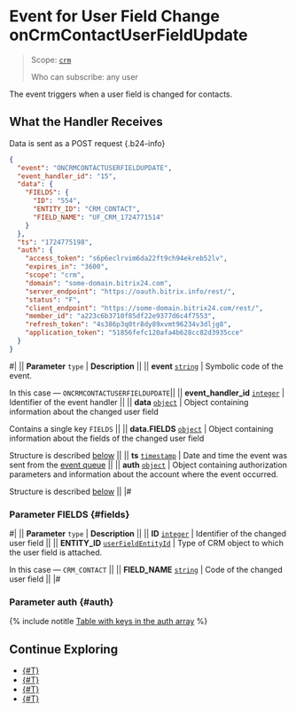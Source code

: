 # Event for User Field Change onCrmContactUserFieldUpdate

> Scope: [`crm`](../../../../scopes/permissions.md)
> 
> Who can subscribe: any user

The event triggers when a user field is changed for contacts.

## What the Handler Receives

Data is sent as a POST request {.b24-info}

```json
{
  "event": "ONCRMCONTACTUSERFIELDUPDATE",
  "event_handler_id": "15",
  "data": {
    "FIELDS": {
      "ID": "554",
      "ENTITY_ID": "CRM_CONTACT",
      "FIELD_NAME": "UF_CRM_1724771514"
    }
  },
  "ts": "1724775198",
  "auth": {
    "access_token": "s6p6eclrvim6da22ft9ch94ekreb52lv",
    "expires_in": "3600",
    "scope": "crm",
    "domain": "some-domain.bitrix24.com",
    "server_endpoint": "https://oauth.bitrix.info/rest/",
    "status": "F",
    "client_endpoint": "https://some-domain.bitrix24.com/rest/",
    "member_id": "a223c6b3710f85df22e9377d6c4f7553",
    "refresh_token": "4s386p3q0tr8dy89xvmt96234v3dljg8",
    "application_token": "51856fefc120afa4b628cc82d3935cce"
  }
}
```

#|
|| **Parameter**
`type` | **Description** ||
|| **event**
[`string`](../../../../data-types.md) | Symbolic code of the event.

In this case — `ONCRMCONTACTUSERFIELDUPDATE`||
|| **event_handler_id**
[`integer`](../../../../data-types.md) | Identifier of the event handler ||
|| **data**
[`object`](../../../../data-types.md) | Object containing information about the changed user field

Contains a single key `FIELDS` ||
|| **data.FIELDS**
[`object`](../../../../data-types.md) | Object containing information about the fields of the changed user field

Structure is described [below](#fields) ||
|| **ts**
[`timestamp`](../../../../data-types.md) | Date and time the event was sent from the [event queue](../../../../events/index.md) ||
|| **auth**
[`object`](../../../../data-types.md) | Object containing authorization parameters and information about the account where the event occurred.

Structure is described [below](#auth) ||
|#

### Parameter FIELDS {#fields}

#|
|| **Parameter**
`type` | **Description** ||
|| **ID**
[`integer`](../../../../data-types.md) | Identifier of the changed user field ||
|| **ENTITY_ID**
[`userFieldEntityId`](../../../data-types.md#object_type) | Type of CRM object to which the user field is attached.

In this case — `CRM_CONTACT` ||
|| **FIELD_NAME**
[`string`](../../../../data-types.md) | Code of the changed user field ||
|#

### Parameter auth {#auth}

{% include notitle [Table with keys in the auth array](../../../../../_includes/auth-params-in-events.md) %}

## Continue Exploring

- [{#T}](./index.md)
- [{#T}](./on-crm-contact-user-field-add.md)
- [{#T}](./on-crm-contact-user-field-set-enum-values.md)
- [{#T}](./on-crm-contact-user-field-delete.md)
